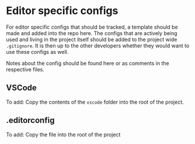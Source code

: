 # Editor specific configs

For editor specific configs that should be tracked, a template should be made and added into the repo here.
The configs that are actively being used and living in the project itself should be added to the project wide `.gitignore`.
It is then up to the other developers whether they would want to use these configs as well.

Notes about the config should be found here or as comments in the respective files.

## VSCode

To add:
Copy the contents of the `vscode` folder into the root of the project.

## .editorconfig

To add:
Copy the file into the root of the project
